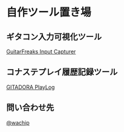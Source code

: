 # 自作ツール置き場

## ギタコン入力可視化ツール
[GuitarFreaks Input Capturer](https://wachip-taka.github.io/tools/GuitarFreaks%20Input%20Capturer/)  

## コナステプレイ履歴記録ツール
[GITADORA PlayLog](https://wachip-taka.github.io/tools/GITADORA%20PlayLog/)

## 問い合わせ先
[@wachip](https://twitter.com/wachip/)
